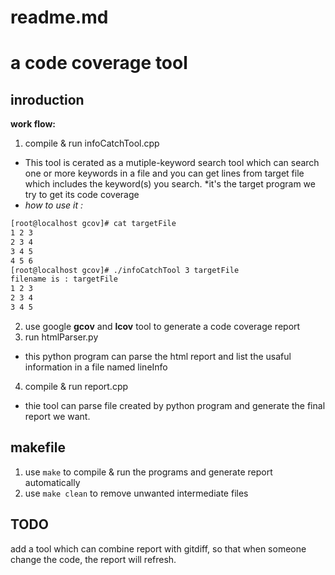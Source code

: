 readme.md
===
# a code coverage tool
## inroduction
**work flow:**
1. compile & run infoCatchTool.cpp
* This tool is cerated as a mutiple-keyword search tool which can search one or more keywords in a file and you can get lines from target file which includes the keyword(s) you search.
*it's the target program we try to get its code coverage
* _how to use it :_
```bash
[root@localhost gcov]# cat targetFile
1 2 3
2 3 4
3 4 5
4 5 6
[root@localhost gcov]# ./infoCatchTool 3 targetFile
filename is : targetFile
1 2 3
2 3 4
3 4 5
```
2. use google __gcov__ and __lcov__ tool to generate a code coverage report
3. run htmlParser.py
* this python program can parse the html report and list the usaful information in a file named lineInfo
4. compile & run report.cpp
* thie tool can parse file created by python program and generate the final report we want.
## makefile
1. use ```make``` to compile & run the programs and generate report automatically
2. use ```make clean``` to remove unwanted intermediate files
## TODO
add a tool which can combine report with gitdiff, so that when someone change the code, the report will refresh.
